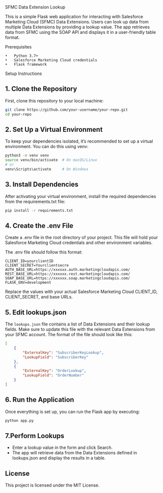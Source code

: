 SFMC Data Extension Lookup

This is a simple Flask web application for interacting with Salesforce Marketing Cloud (SFMC) Data Extensions. Users can look up data from multiple Data Extensions by providing a lookup value. The app retrieves data from SFMC using the SOAP API and displays it in a user-friendly table format.

Prerequisites

	•	Python 3.7+
	•	Salesforce Marketing Cloud credentials
	•	Flask framework

Setup Instructions

## 1. Clone the Repository

First, clone this repository to your local machine:

```bash
git clone https://github.com/your-username/your-repo.git
cd your-repo
```

## 2. Set Up a Virtual Environment
To keep your dependencies isolated, it’s recommended to set up a virtual environment. You can do this using venv:
```bash
python3 -m venv venv
source venv/bin/activate  # On macOS/Linux
# or
venv\Scripts\activate     # On Windows
```

## 3. Install Dependencies
After activating your virtual environment, install the required dependencies from the requirements.txt file:

```bash
pip install -r requirements.txt
```

## 4. Create the .env File
Create a .env file in the root directory of your project. This file will hold your Salesforce Marketing Cloud credentials and other environment variables.

The .env file should follow this format:

```
CLIENT_ID=yourclientID
CLIENT_SECRET=Yourclientsecre
AUTH_BASE_URL=https://xxxxxx.auth.marketingcloudapis.com/
REST_BASE_URL=https://xxxxxx.rest.marketingcloudapis.com/
SOAP_BASE_URL=https://xxxxxx.soap.marketingcloudapis.com/
FLASK_ENV=development
```

Replace the values with your actual Salesforce Marketing Cloud CLIENT_ID, CLIENT_SECRET, and base URLs.

## 5. Edit lookups.json

The `lookups.json` file contains a list of Data Extensions and their lookup fields. Make sure to update this file with the relevant Data Extensions from your SFMC account. The format of the file should look like this:

```json
[
    {
        "ExternalKey": "SubscriberKeyLookup",
        "LookupField": "SubscriberKey"
    },
    {
        "ExternalKey": "OrderLookup",
        "LookupField": "OrderNumber"
    }
]
```

## 6. Run the Application
Once everything is set up, you can run the Flask app by executing:

```bash
python app.py
```

## 7.Perform Lookups
- Enter a lookup value in the form and click Search.
- The app will retrieve data from the Data Extensions defined in lookups.json and display the results in a table.

## License
This project is licensed under the MIT License.
